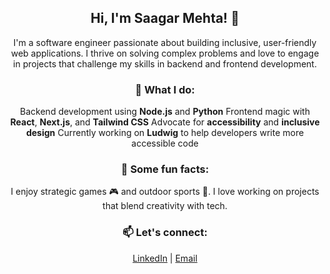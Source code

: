<div align="center">

## Hi, I'm Saagar Mehta! 👋

I'm a software engineer passionate about building inclusive, user-friendly web applications. I thrive on solving complex problems and love to engage in projects that challenge my skills in backend and frontend development.
                                  
### 🌟 What I do:
Backend development using **Node.js** and **Python**
Frontend magic with **React**, **Next.js**, and **Tailwind CSS**
Advocate for **accessibility** and **inclusive design**
Currently working on **Ludwig** to help developers write more accessible code

### 🚀 Some fun facts:
I enjoy strategic games 🎮 and outdoor sports 🏀.
I love working on projects that blend creativity with tech.
  
### 📫 Let's connect:
[LinkedIn](https://www.linkedin.com/in/saagar-mehta97/) |
[Email](saagar.mehta97@gmail.com)

</div>
